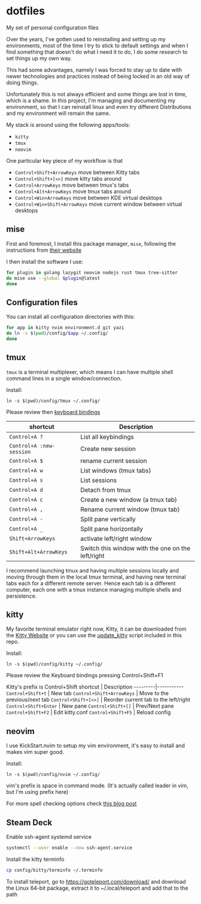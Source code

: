 # dotfiles

My set of personal configuration files

Over the years, I've gotten used to reinstalling and setting up my environments,
most of the time I try to stick to default settings and when I find something that
doesn't do what I need it to do, I do some research to set things up my own way.

This had some advantages, namely I was forced to stay up to date with newer
technologies and practices instead of being locked in an old way of doing things.

Unfortunately this is not always efficient and some things are lost in time,
which is a shame. In this project, I'm managing and documenting my environment,
so that I can reinstall linux and even try different Distributions and my
environment will remain the same.

My stack is around using the following apps/tools:

- `kitty`
- `tmux`
- `neovim`

One particular key piece of my workflow is that

- `Control+Shift+ArrowKeys` move between Kitty tabs
- `Control+Shift+[<>]` move kitty tabs around 
- `Control+ArrowKeys` move between tmux's tabs
- `Control+Alt+ArrowKeys` move tmux tabs around
- `Control+Win+ArrowKeys` move between KDE virtual desktops
- `Control+Win+Shift+ArrowKeys` move current window between virtual desktops

## mise

First and foremost, I install this package manager, `mise`, following the instructions from
[their website](https://mise.jdx.dev/getting-started.html)

I then install the software I use:

```bash
for plugin in golang lazygit neovim nodejs rust tmux tree-sitter
do mise use --global $plugin@latest
done
```
## Configuration files

You can install all configuration directories with this:

```bash
for app in kitty nvim environment.d git yazi
do ln -s $(pwd)/config/$app ~/.config/
done
```


## tmux

`tmux` is a terminal multiplexer, which means I can have multiple shell command lines in a single window/connection.

Install:
```
ln -s $(pwd)/config/tmux ~/.config/
```

Please review then
[keyboard bindings](https://github.com/gpakosz/.tmux?tab=readme-ov-file#bindings)

shortcut   | Description
-----------|-----------
`Control+A ?` | List all keybindings
`Control+A :new-session` | Create new session
`Control+A $` | rename current session
`Control+A w` | List windows (tmux tabs)
`Control+A s` | List sessions
`Control+A d` | Detach from tmux
`Control+A c` | Create a new window (a tmux tab)
`Control+A ,` | Rename current window (tmux tab)
`Control+A -` | Split pane vertically
`Control+A _` | Split pane horizontally
`Shift+ArrowKeys` | activate left/right window
`Shift+Alt+ArrowKeys` | Switch this window with the one on the left/right

I recommend launching tmux and having multiple sessions locally and moving through
them in the local tmux terminal, and having new terminal tabs each for a different
remote server. Hence each tab is a different computer, each one with a tmux instance
managing multiple shells and persistence.

## kitty

My favorite terminal emulator right now, Kitty, it can be downloaded from the
[Kitty Website](https://sw.kovidgoyal.net/kitty/binary/)
or you can use the [update_kitty](/update_kitty) script included in this repo.

Install:
```
ln -s $(pwd)/config/kitty ~/.config/
```

Please review the Keyboard bindings pressing Control+Shift+F1

Kitty's prefix is Control+Shift
shortcut | Description
---------|-----------
`Control+Shift+t` | New tab
`Control+Shift+ArrowKeys` | Move to the previous/next tab
`Control+Shift+[<>]` | Reorder current tab to the left/right
`Control+Shift+Enter` | New pane
`Control+Shift+[]` | Prev/Next pane
`Control+Shift+F2` | Edit kitty.conf
`Control+Shift+F5` | Reload config

## neovim

I use KickStart.nvim to setup my vim environment, it's easy to install and makes vim super good.

Install:
```
ln -s $(pwd)/config/nvim ~/.config/
```

vim's prefix is space in command mode. (It's actually called leader in vim,
but I'm using prefix here)

For more spell checking options check [this blog post](https://johncodes.com/posts/2023/02-25-nvim-spell/)

## Steam Deck

Enable ssh-agent systemd service

```bash
systemctl --user enable --now ssh-agent.service
```

Install the kitty terminfo

```bash
cp config/kitty/terminfo ~/.terminfo
```

To install teleport, go to https://goteleport.com/download/ and download the Linux 64-bit package, extract it
to ~/.local/teleport and add that to the path

